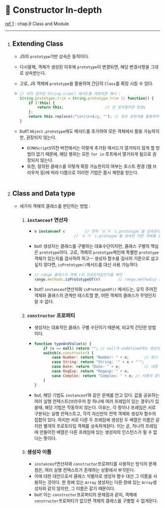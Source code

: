 # 🐺 Constructor In-depth

[ref 1](https://www.oreilly.com/library/view/javascript-the-definitive/9781449393854/) : chap.9 Class and Module

___

1. ## Extending Class

   - JS의 `prototype`기반 상속은 동적이다.

   - 다시말해, 객체가 생성된 이후에 `prototype`이 변경되면, 해당 변경사항을 그대로 상속받는다.

   - 고로, JS 객체에 `prototype`을 활용하여 간단히 `Class`를 확장 시킬 수 있다.

   - ```javascript
     // 이미 정의된 String.trim() 메서드를 재정의한 예시 : 
     String.prototype.trim = String.prototype.trim || function() {
         if (!this) {
             return this;					// 빈 문자열이면 변경x
         };
         return this.replace(/^\s+|\s+$/g, "");	// 정규 표현식을 활용하여 문자열의 시작과 끝의 공백을 제거한 문자열 반환
     }
     ```

   - but!! `Object.prototype`에도 메서드를 추가하여 모든 객체에서 활용 가능하지만, 권장되지 않는다.

     - `ECMAScript5`이전 버전에서는 이렇게 추가된 메서드가 열거되지 않게 할 방법이 없기 때문에,
       해당 행위는 모든 `for in` 루프에서 열거되게 됨으로 권장되지 않는다.
     - 또한, 정의된 클래스를 이렇게 확장 가능한지의 여부는 호스트 환경 (웹 브라우저 등)에 따라 다름으로 이러한 기법은 몸시 제한을 받는다.

   <br>

2. ## Class and Data type

   - 세가지 객체의 클래스를 판단하는 방법 :

     1. ### `instanceof` 연산자

        - ```javascript
          o instanceof c		 // 만약 `o`가 `c.prototype`을 상속한다면, `true`이다.
          					// `o`가 `c.protoype`을 상속한 어떤 객체를 상속한다 해도, `true`이다.
          ```

        - but! 생성자는 클래스를 구별하는 대표수단이지만, 클래스 구별의 핵심은 `prototype`이다.
          고로, 객체의 `prototype`체인에 특별한 `prototype`객체가 있는지를 검사하려 하고ㅡ 생성자 함수를 검사의 기준으로 삼고 싶지 않다면, 
          `isPrototype()`매서드를 대신 사용 가능하다.

        - ```javascript
          // range 클래스가 객체 r의 프로토타입인지를 확인
          range.methods.isPrototypeOf(r)		// range.methods는 프로토타입 객체다
          ```

        - but!! `instanceof`연산자와 `isPrototypeOf()` 메서드는, 오직 주어진 객체와 클래스의 관계만 테스트할 뿐, 어떤 객체의 클래스가 무엇인지 알 수 없다.

     2. ### `constructor` 프로퍼티

        - 생성자는 대표적인 클래스 구별 수단이기 때문에, 비교적 간단한 방법이다.

        - ```javascript
          function typeAndValue(x) {
              if (x == null) return "";	// null과 undefined에는 생성자가 없다.
              switch(x.constructor) {
                  case Number: return "Number: " + x;		// 원시 형식
                  case String: return "String: '" + x + "'";
                  case Date: return "Date: " + x;			// 내장 형식
                  case RegExp: return "Regexp: " + x;
                  case Complex: return "Complex: " + x;	// 사용자 정의 형식
              }
          }
          ```

        - but, 해당 기법도 `instanceof`와 같은 문제를 안고 있다.
          값을 공유하는 여러 실행 컨텍스트(브라우저 창 하나에 여러 프레임이 있는 경우)가 있을때, 해당 기법은 작동하지 않는다.
          이유는, 각 창이나 프레임은 서로 구분되는 실행 컨텍스트고, 각각 자신만의 전역 객체와 생성자 함수의 집합이 있다. 하지만 서로 다른 두 프레임에 생성된 두 배열은 이름은 같지만 별개의 프로토타입 객체를 상속하게된다.
          이는 곧, 하나의 프레임에 만들어진 배열은 다른 프레임에 있는 생성자의 인스턴스가 될 수 없다는 뜻이다.

     3. ### 생성자 이름

        - `instanceof`연산자와 `constructor`프로퍼티를 사용하는 방식의 문제점은, 여러 실행 컨텍스트가 존재하는 상황에서 부각된다.
        - 이에 대한 대안으로서 클래스 식별자로 생성자 함수 대신 그 이름을 사용하는 것이다.
          한 창에 있는 `Array` 생성자는 다른 창에 있는 `Array`생성자와 같지 않지만, 그 이름은 같기 때문이다.
        - but! 이는 `constructor`프로퍼티의 문제점과 같이, 객체에 `constructor`프로퍼티가 없으면 객체의 클래스를 구별할 수 없게된다.